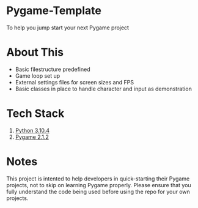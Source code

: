 # Pygame-Template
To help you jump start your next Pygame project

# About This
- Basic filestructure predefined
- Game loop set up
- External settings files for screen sizes and FPS
- Basic classes in place to handle character and input as demonstration

# Tech Stack
1. [Python 3.10.4](https://www.python.org/)
2. [Pygame 2.1.2](https://www.pygame.org/news)

# Notes
This project is intented to help developers in quick-starting their Pygame projects, not to skip on learning Pygame properly. Please ensure that you fully understand the code being used before using the repo for your own projects.